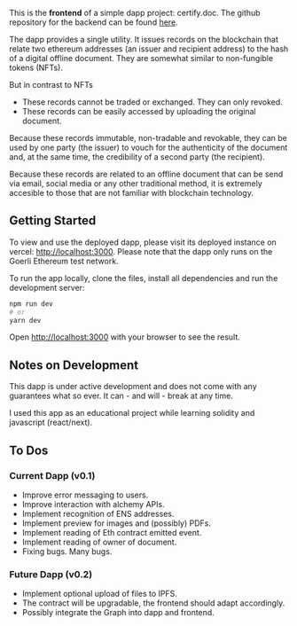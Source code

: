 This is the **frontend** of a simple dapp project: certify.doc. The github repository for the backend can be found [here](https://github.com/7Cedars/docs-certify-backend.git).

The dapp provides a single utility. It issues records on the blockchain that relate two ethereum addresses (an issuer and recipient address) to the hash of a digital offline document. 
They are somewhat similar to non-fungible tokens (NFTs).

But in contrast to NFTs 
- These records cannot be traded or exchanged. They can only revoked. 
- These records can be easily accessed by uploading the original document. 

Because these records immutable, non-tradable and revokable, they can be used by one party (the issuer) to vouch for the authenticity of the document and, at the same time, the credibility of a second party (the recipient). 

Because these records are related to an offline document that can be send via email, social media or any other traditional method, it is extremely accesible to those that are not familiar with blockchain technology. 

## Getting Started
To view and use the deployed dapp, please visit its deployed instance on vercel: [http://localhost:3000](http://localhost:3000). Please note that the dapp only runs on the Goerli Ethereum test network. 

To run the app locally, clone the files, install all dependencies and run the development server:

```bash
npm run dev
# or
yarn dev
```

Open [http://localhost:3000](http://localhost:3000) with your browser to see the result.

## Notes on Development
This dapp is under active development and does not come with any guarantees what so ever. It can - and will - break at any time. 

I used this app as an educational project while learning solidity and javascript (react/next).

## To Dos 
### Current Dapp (v0.1) 
- Improve error messaging to users. 
- Improve interaction with alchemy APIs. 
- Implement recognition of ENS addresses. 
- Implement preview for images and (possibly) PDFs.   
- Implement reading of Eth contract emitted event. 
- Implement reading of owner of document. 
- Fixing bugs. Many bugs. 

### Future Dapp (v0.2) 
- Implement optional upload of files to IPFS. 
- The contract will be upgradable, the frontend should adapt accordingly. 
- Possibly integrate the Graph into dapp and frontend. 
